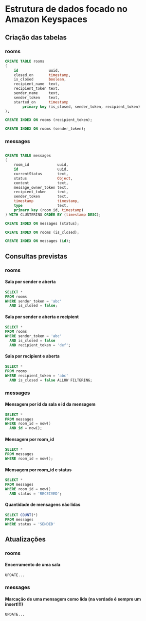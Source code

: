 # Estrutura de dados focado no Amazon Keyspaces

## Criação das tabelas

### rooms

```SQL
CREATE TABLE rooms
(
    id              uuid,
    closed_on       timestamp,
    is_closed       boolean,
    recipient_name  text,
    recipient_token text,
    sender_name     text,
    sender_token    text,
    started_on      timestamp
        primary key (is_closed, sender_token, recipient_token)
);

CREATE INDEX ON rooms (recipient_token);

CREATE INDEX ON rooms (sender_token);
```

### messages

```SQL

CREATE TABLE messages
(
    room_id             uuid,
    id                  uuid,
    currentStatus       text,
    status              Object,
    content             text,
    message_owner_token text,
    recipient_token     text,
    sender_token        text,
    timestamp           timestamp,
    type                text,
    primary key (room_id, timestamp)
) WITH CLUSTERING ORDER BY (timestamp DESC);

CREATE INDEX ON messages (status);

CREATE INDEX ON rooms (is_closed);

CREATE INDEX ON messages (id);

```

## Consultas previstas

### rooms

#### Sala por sender e aberta

```SQL
SELECT *
FROM rooms
WHERE sender_token = 'abc'
  AND is_closed = false;
```

#### Sala por sender e aberta e recipient

```SQL
SELECT *
FROM rooms
WHERE sender_token = 'abc'
  AND is_closed = false
  AND recipient_token = 'def';
```

#### Sala por recipient e aberta

```SQL
SELECT *
FROM rooms
WHERE recipient_token = 'abc'
  AND is_closed = false ALLOW FILTERING;
```

### messages

#### Mensagem por id da sala e id da mensagem

```SQL
SELECT *
FROM messages
WHERE room_id = now()
  AND id = now();
```

#### Mensagem por room_id

```SQL
SELECT *
FROM messages
WHERE room_id = now();
```

#### Mensagem por room_id e status

```SQL
SELECT *
FROM messages
WHERE room_id = now()
  AND status = 'RECEIVED';
```

#### Quantidade de mensagens não lidas

```SQL
SELECT COUNT(*)
FROM messages
WHERE status = 'SENDED'
```

## Atualizações

### rooms

#### Encerramento de uma sala

```
UPDATE...
```

### messages

#### Marcação de uma mensagem como lida (na verdade é sempre um insert!!!)

```
UPDATE...
```
